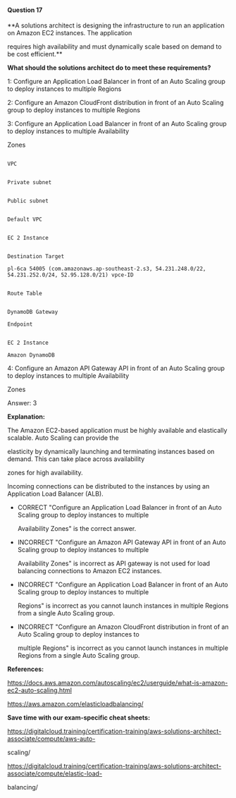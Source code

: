 #### Question  17


**A solutions architect is designing the infrastructure to run an application on Amazon EC2 instances. The application

requires high availability and must dynamically scale based on demand to be cost efficient.**


**What should the solutions architect do to meet these requirements?**


1: Configure an Application Load Balancer in front of an Auto Scaling group to deploy instances to multiple Regions


2: Configure an Amazon CloudFront distribution in front of an Auto Scaling group to deploy instances to multiple Regions


3: Configure an Application Load Balancer in front of an Auto Scaling group to deploy instances to multiple Availability

Zones


```

VPC

```


```

Private subnet

```


```

Public subnet

```


```

Default VPC

```


```

EC 2 Instance

```


```

Destination Target

pl-6ca 54005 (com.amazonaws.ap-southeast-2.s3, 54.231.248.0/22, 54.231.252.0/24, 52.95.128.0/21) vpce-ID

```


```

Route Table

```


```

DynamoDB Gateway

Endpoint

```


```

EC 2 Instance

Amazon DynamoDB

```


4: Configure an Amazon API Gateway API in front of an Auto Scaling group to deploy instances to multiple Availability

Zones


Answer: 3


**Explanation:**


The Amazon EC2-based application must be highly available and elastically scalable. Auto Scaling can provide the

elasticity by dynamically launching and terminating instances based on demand. This can take place across availability

zones for high availability.


Incoming connections can be distributed to the instances by using an Application Load Balancer (ALB).


- CORRECT "Configure an Application Load Balancer in front of an Auto Scaling group to deploy instances to multiple

  Availability Zones" is the correct answer.


- INCORRECT "Configure an Amazon API Gateway API in front of an Auto Scaling group to deploy instances to multiple

  Availability Zones" is incorrect as API gateway is not used for load balancing connections to Amazon EC2 instances.


- INCORRECT "Configure an Application Load Balancer in front of an Auto Scaling group to deploy instances to multiple

  Regions" is incorrect as you cannot launch instances in multiple Regions from a single Auto Scaling group.


- INCORRECT "Configure an Amazon CloudFront distribution in front of an Auto Scaling group to deploy instances to

  multiple Regions" is incorrect as you cannot launch instances in multiple Regions from a single Auto Scaling group.


**References:**


https://docs.aws.amazon.com/autoscaling/ec2/userguide/what-is-amazon-ec2-auto-scaling.html


https://aws.amazon.com/elasticloadbalancing/


**Save time with our exam-specific cheat sheets:**


https://digitalcloud.training/certification-training/aws-solutions-architect-associate/compute/aws-auto-

scaling/


https://digitalcloud.training/certification-training/aws-solutions-architect-associate/compute/elastic-load-

balancing/

